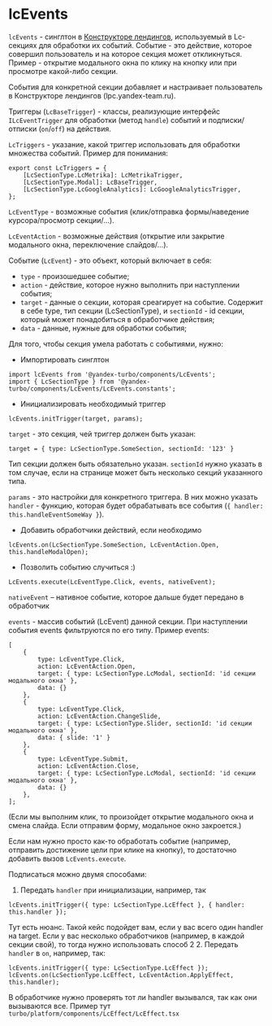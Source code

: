 # lcEvents

`lcEvents` - синглтон в [Конструкторе лендингов](https://lpc.yandex-team.ru), используемый в Lc-секциях для обработки их событий. Событие - это действие, которое совершил пользователь и на которое секция может откликнуться. Пример - открытие модального окна по клику на кнопку или при просмотре какой-либо секции.

События для конкретной секции добавляет и настраивает пользователь в Конструкторе лендингов (lpc.yandex-team.ru).

Триггеры (`LcBaseTrigger`) - классы, реализующие интерфейс `ILcEventTrigger` для обработки (метод `handle`) событий и подписки/отписки (`on`/`off`) на действия.

`LcTriggers` - указание, какой триггер использовать для обработки множества событий. Пример для понимания:
```
export const LcTriggers = {
    [LcSectionType.LcMetrika]: LcMetrikaTrigger,
    [LcSectionType.Modal]: LcBaseTrigger,
    [LcSectionType.LcGoogleAnalytics]: LcGoogleAnalyticsTrigger,
};
```

`LcEventType` - возможные события (клик/отправка формы/наведение курсора/просмотр секции/...).

`LcEventAction` - возможные действия (открытие или закрытие модального окна, переключение слайдов/...).

Событие (`LcEvent`) - это объект, который включает в себя:
* `type` - произошедшее событие;
* `action` - действие, которое нужно выполнить при наступлении события;
* `target` - данные о секции, которая среагирует на событие. Содержит в себе type, тип секции (LcSectionType), и `sectionId` - id секции, который может понадобиться в обработчике действия;
* `data` - данные, нужные для обработки события;

Для того, чтобы секция умела работать с событиями, нужно:
* Импортировать синглтон
```
import lcEvents from '@yandex-turbo/components/LcEvents';
import { LcSectionType } from '@yandex-turbo/components/LcEvents/LcEvents.constants';
```
* Инициализировать необходимый триггер
```
lcEvents.initTrigger(target, params);
```
`target` - это секция, чей триггер должен быть указан:
```
target = { type: LcSectionType.SomeSection, sectionId: '123' }
```
Тип секции должен быть обязательно указан. `sectionId` нужно указать в том случае, если на странице может быть несколько секций указанного типа.

`params` - это настройки для конкретного триггера. В них можно указать `handler` - функцию, которая будет обрабатывать все события (`{ handler: this.handleEventSomeWay }`).

* Добавить обработчики действий, если необходимо
```
lcEvents.on(LcSectionType.SomeSection, LcEventAction.Open, this.handleModalOpen);
```
* Позволить событию случиться :)
```
LcEvents.execute(LcEventType.Click, events, nativeEvent);
```
`nativeEvent` – нативное событие, которое дальше будет передано в обработчик

`events` - массив событий (LcEvent) данной секции. При наступлении события events фильтруются по его типу. Пример events:
```
[
    {
        type: LcEventType.Click,
        action: LcEventAction.Open,
        target: { type: LcSectionType.LcModal, sectionId: 'id секции модального окна' },
        data: {}
    },
    {
        type: LcEventType.Click,
        action: LcEventAction.ChangeSlide,
        target: { type: LcSectionType.Slider, sectionId: 'id секции модального окна' },
        data: { slide: '1' }
    },
    {
        type: LcEventType.Submit,
        action: LcEventAction.Close,
        target: { type: LcSectionType.LcModal, sectionId: 'id секции модального окна' },
        data: {}
    },
];
```
(Если мы выполним клик, то произойдет открытие модального окна и смена слайда. Если отправим форму, модальное окно закроется.)

Если нам нужно просто как-то обработать событие (например, отправить достижение цели при клике на кнопку), то достаточно добавить вызов `LcEvents.execute`.

Подписаться можно двумя способами:
1. Передать `handler` при инициализации, например, так
```
lcEvents.initTrigger({ type: LcSectionType.LcEffect }, { handler: this.handler });
```
Тут есть нюанс. Такой кейс подойдет вам, если у вас всего один handler на target. Если у вас несколько обработчиков (например, в каждой секции свой), то тогда нужно использовать способ 2
2. Передать `handler` в `on`, например, так:
```
lcEvents.initTrigger({ type: LcSectionType.LcEffect });
lcEvents.on(LcSectionType.LcEffect, LcEventAction.ApplyEffect, this.handler);
```
В обработчике нужно проверять тот ли handler вызывался, так как они вызываются все.
Пример тут `turbo/platform/components/LcEffect/LcEffect.tsx`
